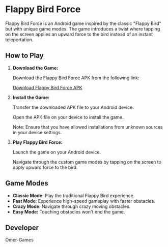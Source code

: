 # Flappy Bird Force

Flappy Bird Force is an Android game inspired by the classic "Flappy Bird" but with unique game modes. The game introduces a twist where tapping on the screen applies an upward force to the bird instead of an instant teleportation.

## How to Play

1. **Download the Game:**

    Download the Flappy Bird Force APK from the following link:

    [Download Flappy Bird Force APK](https://drive.google.com/uc?export=download&id=1UhGtoGehERC5EKAltQw1uYHkrhaTmIWU)

2. **Install the Game:**

    Transfer the downloaded APK file to your Android device.

    Open the APK file on your device to install the game.

    Note: Ensure that you have allowed installations from unknown sources in your device settings.

3. **Play Flappy Bird Force:**

    Launch the game on your Android device.

    Navigate through the custom game modes by tapping on the screen to apply upward force to the bird.

## Game Modes

- **Classic Mode**: Play the traditional Flappy Bird experience.
- **Fast Mode**: Experience high-speed gameplay with faster obstacles.
- **Crazy Mode**: Navigate through crazy moving obstacles.
- **Easy Mode:** Touching obstacles won't end the game.

## Developer

Omer-Games
